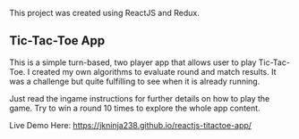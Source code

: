 This project was created using ReactJS and Redux.

## Tic-Tac-Toe App

This is a simple turn-based, two player app that allows user to play Tic-Tac-Toe.
I created my own algorithms to evaluate round and match results. It was a challenge but quite fulfilling to see when it is already running.

Just read the ingame instructions for further details on how to play the game.
Try to win a round 10 times to explore the whole app content.

Live Demo Here:  https://jkninja238.github.io/reactjs-titactoe-app/